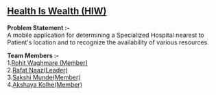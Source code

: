 
## [Health Is Wealth (HIW)](https://github.com/SAWASTHA/Creative-Tech-Brains)

<strong> Problem Statement :-</strong><br>
A mobile application for determining a Specialized Hospital nearest to Patient's location and to recognize the availability of various resources.

<strong>Team Members :-</strong><br>
1.[Rohit Waghmare (Member)](https://github.com/Rohitwaghmare7)<br>
2.[Rafat Naaz(Leader)](https://github.com/RafatNaaz25)<br>
3.[Sakshi Munde(Member)](https://github.com/sakshimunde18)<br>
4.[Akshaya Kolhe(Member)](https://github.com/AkshayaKolhe)<br>
